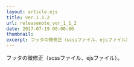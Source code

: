 ```yaml
---
layout: article.ejs
title: ver.1.1.2
url: releasenote_ver_1_1_2
date: 2017-07-19 00:00:00
thumbnail: 
excerpt: フッタの微修正（scssファイル、ejsファイル）
---
```


フッタの微修正（scssファイル、ejsファイル）。
